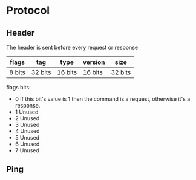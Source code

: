 # Protocol

## Header

The header is sent before every request or response

| flags  |   tag   |  type   | version |  size   |
|--------|---------|---------|---------|---------|
| 8 bits | 32 bits | 16 bits | 16 bits | 32 bits |

flags bits:
- 0
If this bit's value is 1 then the command is a request, otherwise it's a response.
- 1
Unused
- 2
Unused
- 3
Unused
- 4
Unused
- 5
Unused
- 6
Unused
- 7
Unused

## Ping


